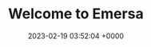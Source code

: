 ---
layout: mainjs1
permalink: /js/main3.js
title:  "Welcome to Emersa"
date:   2023-02-19 03:52:04 +0000
categories: jekyll update
---